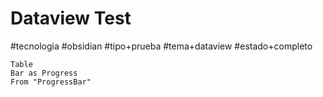 # Dataview Test
#tecnologia #obsidian #tipo+prueba #tema+dataview #estado+completo
```dataview
Table
Bar as Progress
From "ProgressBar"
